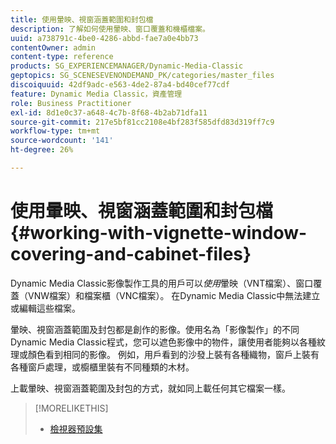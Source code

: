 ```yaml
---
title: 使用暈映、視窗涵蓋範圍和封包檔
description: 了解如何使用暈映、窗口覆蓋和機櫃檔案。
uuid: a738791c-4be0-4286-abbd-fae7a0e4bb73
contentOwner: admin
content-type: reference
products: SG_EXPERIENCEMANAGER/Dynamic-Media-Classic
geptopics: SG_SCENESEVENONDEMAND_PK/categories/master_files
discoiquuid: 42df9adc-e563-4de2-87a4-bd40cef77cdf
feature: Dynamic Media Classic，資產管理
role: Business Practitioner
exl-id: 8d1e0c37-a648-4c7b-8f68-4b2ab71dfa11
source-git-commit: 217e5bf81cc2108e4bf283f585dfd83d319ff7c9
workflow-type: tm+mt
source-wordcount: '141'
ht-degree: 26%

---
```


# 使用暈映、視窗涵蓋範圍和封包檔{#working-with-vignette-window-covering-and-cabinet-files}

Dynamic Media Classic影像製作工具的用戶可以&#x200B;*使用*&#x200B;暈映（VNT檔案）、窗口覆蓋（VNW檔案）和檔案櫃（VNC檔案）。 在Dynamic Media Classic中無法建立或編輯這些檔案。

暈映、視窗涵蓋範圍及封包都是創作的影像。使用名為「影像製作」的不同Dynamic Media Classic程式，您可以遮色影像中的物件，讓使用者能夠以各種紋理或顏色看到相同的影像。 例如，用戶看到的沙發上裝有各種織物，窗戶上裝有各種窗戶處理，或櫥櫃里裝有不同種類的木材。

上載暈映、視窗涵蓋範圍及封包的方式，就如同上載任何其它檔案一樣。

>[!MORELIKETHIS]
>
>* [檢視器預設集](application-setup.md#viewer_presets)

